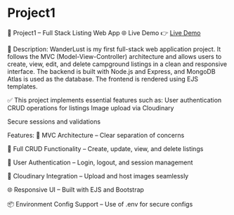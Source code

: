 # Project1
📌 Project1 – Full Stack Listing Web App
🌐 Live Demo
👉 [Live Demo](https://project1-kr3r.onrender.com/listings)

📝 Description:
    WanderLust is my first full-stack web application project. It follows the MVC (Model-View-Controller) architecture and allows users to create, view, edit, and delete campground listings in a clean and responsive interface. The backend is built with Node.js and Express, and MongoDB Atlas is used as the database. The frontend is rendered using EJS templates.

✅ This project implements essential features such as:
    User authentication
    CRUD operations for listings
    Image upload via Cloudinary

Secure sessions and validations

Features:
🧭 MVC Architecture – Clear separation of concerns

🧾 Full CRUD Functionality – Create, update, view, and delete listings

🔐 User Authentication – Login, logout, and session management

📸 Cloudinary Integration – Upload and host images seamlessly

🌐 Responsive UI – Built with EJS and Bootstrap

📦 Environment Config Support – Use of .env for secure configs